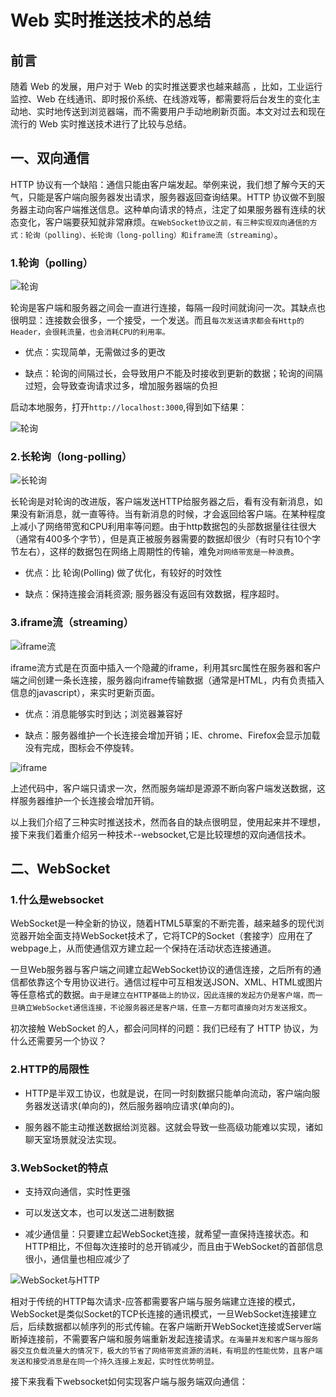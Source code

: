 # Web 实时推送技术的总结

## 前言

随着 Web 的发展，用户对于 Web 的实时推送要求也越来越高 ，比如，工业运行监控、Web 在线通讯、即时报价系统、在线游戏等，都需要将后台发生的变化主动地、实时地传送到浏览器端，而不需要用户手动地刷新页面。本文对过去和现在流行的 Web 实时推送技术进行了比较与总结。

## 一、双向通信

HTTP 协议有一个缺陷：通信只能由客户端发起。举例来说，我们想了解今天的天气，只能是客户端向服务器发出请求，服务器返回查询结果。HTTP 协议做不到服务器主动向客户端推送信息。这种单向请求的特点，注定了如果服务器有连续的状态变化，客户端要获知就非常麻烦。`在WebSocket协议之前，有三种实现双向通信的方式：轮询（polling）、长轮询（long-polling）和iframe流（streaming）`。

### 1.轮询（polling）

![轮询](./images/轮询.png)

轮询是客户端和服务器之间会一直进行连接，每隔一段时间就询问一次。其缺点也很明显：连接数会很多，一个接受，一个发送。而且`每次发送请求都会有Http的Header，会很耗流量，也会消耗CPU的利用率。`

- 优点：实现简单，无需做过多的更改

- 缺点：轮询的间隔过长，会导致用户不能及时接收到更新的数据；轮询的间隔过短，会导致查询请求过多，增加服务器端的负担


启动本地服务，打开`http://localhost:3000`,得到如下结果：

![轮询](./images/轮询.gif)

### 2.长轮询（long-polling）

![长轮询](./images/长轮询.png)

长轮询是对轮询的改进版，客户端发送HTTP给服务器之后，看有没有新消息，如果没有新消息，就一直等待。当有新消息的时候，才会返回给客户端。在某种程度上减小了网络带宽和CPU利用率等问题。由于http数据包的头部数据量往往很大（通常有400多个字节），但是真正被服务器需要的数据却很少（有时只有10个字节左右），这样的数据包在网络上周期性的传输，难免`对网络带宽是一种浪费`。

- 优点：比 轮询(Polling) 做了优化，有较好的时效性

- 缺点：保持连接会消耗资源; 服务器没有返回有效数据，程序超时。

### 3.iframe流（streaming）

![iframe流](./images/iframe流.png)

iframe流方式是在页面中插入一个隐藏的iframe，利用其src属性在服务器和客户端之间创建一条长连接，服务器向iframe传输数据（通常是HTML，内有负责插入信息的javascript），来实时更新页面。

- 优点：消息能够实时到达；浏览器兼容好

- 缺点：服务器维护一个长连接会增加开销；IE、chrome、Firefox会显示加载没有完成，图标会不停旋转。

![iframe](./images/iframe.gif)

上述代码中，客户端只请求一次，然而服务端却是源源不断向客户端发送数据，这样服务器维护一个长连接会增加开销。

以上我们介绍了三种实时推送技术，然而各自的缺点很明显，使用起来并不理想，接下来我们着重介绍另一种技术--websocket,它是比较理想的双向通信技术。

## 二、WebSocket

### 1.什么是websocket

WebSocket是一种全新的协议，随着HTML5草案的不断完善，越来越多的现代浏览器开始全面支持WebSocket技术了，它将TCP的Socket（套接字）应用在了webpage上，从而使通信双方建立起一个保持在活动状态连接通道。

一旦Web服务器与客户端之间建立起WebSocket协议的通信连接，之后所有的通信都依靠这个专用协议进行。通信过程中可互相发送JSON、XML、HTML或图片等任意格式的数据。`由于是建立在HTTP基础上的协议，因此连接的发起方仍是客户端，而一旦确立WebSocket通信连接，不论服务器还是客户端，任意一方都可直接向对方发送报文`。

初次接触 WebSocket 的人，都会问同样的问题：我们已经有了 HTTP 协议，为什么还需要另一个协议？

### 2.HTTP的局限性

- HTTP是半双工协议，也就是说，在同一时刻数据只能单向流动，客户端向服务器发送请求(单向的)，然后服务器响应请求(单向的)。

- 服务器不能主动推送数据给浏览器。这就会导致一些高级功能难以实现，诸如聊天室场景就没法实现。

### 3.WebSocket的特点

- 支持双向通信，实时性更强

- 可以发送文本，也可以发送二进制数据

- 减少通信量：只要建立起WebSocket连接，就希望一直保持连接状态。和HTTP相比，不但每次连接时的总开销减少，而且由于WebSocket的首部信息很小，通信量也相应减少了

![WebSocket与HTTP](./images/WebSocket与HTTP.png)

相对于传统的HTTP每次请求-应答都需要客户端与服务端建立连接的模式，WebSocket是类似Socket的TCP长连接的通讯模式，一旦WebSocket连接建立后，后续数据都以帧序列的形式传输。在客户端断开WebSocket连接或Server端断掉连接前，不需要客户端和服务端重新发起连接请求。`在海量并发和客户端与服务器交互负载流量大的情况下，极大的节省了网络带宽资源的消耗，有明显的性能优势，且客户端发送和接受消息是在同一个持久连接上发起，实时性优势明显。`

接下来我看下websocket如何实现客户端与服务端双向通信：

